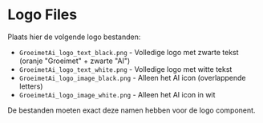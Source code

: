 # Logo Files

Plaats hier de volgende logo bestanden:

- `GroeimetAi_logo_text_black.png` - Volledige logo met zwarte tekst (oranje "Groeimet" + zwarte "AI")
- `GroeimetAi_logo_text_white.png` - Volledige logo met witte tekst
- `GroeimetAi_logo_image_black.png` - Alleen het AI icon (overlappende letters)
- `GroeimetAi_logo_image_white.png` - Alleen het AI icon in wit

De bestanden moeten exact deze namen hebben voor de logo component.